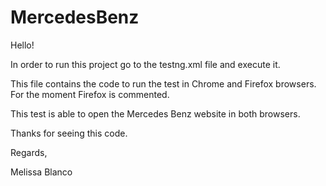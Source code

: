 # MercedesBenz

Hello! 

In order to run this project go to the testng.xml file and execute it. 

This file contains the code to run the test in Chrome and Firefox browsers. For the moment Firefox is commented. 

This test is able to open the Mercedes Benz website in both browsers.

Thanks for seeing this code. 

Regards, 

Melissa Blanco
